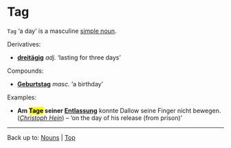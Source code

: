 # Tag

`Tag` ‘a day’ is a masculine [simple noun](../../simpleNouns.md).

Derivatives:
- **[dreitägig](../../../adjectives/d/dr/dreitaegig.md)** *adj.* ‘lasting for three days’

Compounds:
- **[Geburtstag](../../g/ge/Geburtstag.md)** *masc.* ‘a birthday’

Examples:
- **Am <mark>Tage</mark> seiner [Entlassung](../../e/en/Entlassung.md)** konnte Dallow seine Finger nicht bewegen. (*[Christoph Hein](../../../texts/ChristophHein/DerTangoSpieler.md)*) – ‘on the day of his release (from prison)’

----

Back up to: [Nouns](../../index.md) | [Top](../../../index.md)
